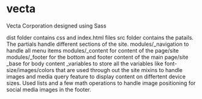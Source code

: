 # vecta
Vecta Corporation designed using Sass

dist folder contains css and index.html files
src folder contains the patails. The partials handle different sections of the site.
modules/_navigation to handle all menu items
modules/_content for content of the page/site
modules/_footer for the bottom and footer content of the main page/site
_base for body content
_variables to store all the variables like font-size/images/colors that are used through out the site
mixins to handle images and media query feature to display content on differtent device sizes.
Used lists and a few math operations to handle image positioning for social media images in the footer.

